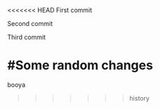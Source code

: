 <<<<<<< HEAD
First commit

Second commit

Third commit

#Some random changes
=======
booya
>>>>>>> history

